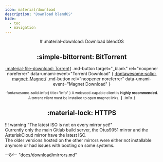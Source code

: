 ```yaml
---
icon: material/download
description: "Download blendOS"
hide:
  - toc
  - navigation
---
```


<style>
.md-typeset__table {
  width: 100%;
}

.md-typeset__table table:not([class]) {
  display: table
}

.md-content__button {
  display: none;
}

</style>

<div align="center" markdown> 
# :material-download: Download blendOS



## :simple-bittorrent: BitTorrent

[:material-file-download: Torrent](https://fosstorrents.com/thankyou/?name=blendos&cat=Latest%20Edition&id=0&hybrid=0){ .md-button target="_blank" rel="noopener noreferrer" data-umami-event="Torrent Download" } [:fontawesome-solid-magnet: Magnet](https://fosstorrents.com/distributions/blendos/#downloads){ .md-button rel="noopener noreferrer" data-umami-event="Magnet Download" }

<small>:fontawesome-solid-info:{ title="Info" } A webseed-capable client is **highly recommended**. A torrent client must be installed to open magnet links.</small>
{ .info }

## :material-lock: HTTPS

</div>

!!! warning "The latest ISO is not on every mirror yet!"  
    Currently only the main Gitlab build server, the Otus9051 mirror and the AsteriskCloud mirror have the latest ISO.  
    The older versions hosted on the other mirrors were either not installable anymore or had issues with booting on some systems.

--8<-- "docs/download/mirrors.md"
